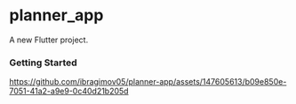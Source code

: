 # planner_app

A new Flutter project.

### Getting Started



https://github.com/ibragimov05/planner-app/assets/147605613/b09e850e-7051-41a2-a9e9-0c40d21b205d

